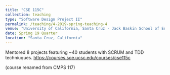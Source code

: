 ```yaml
---
title: "CSE 115C"
collection: teaching
type: "Software Design Project II"
permalink: /teaching/4-2019-spring-teaching-4
venue: "University of California, Santa Cruz - Jack Baskin School of Engineering"
date: Spring 19 Quarter
location: "Santa Cruz, California"
---
```


Mentored 8 projects featuring ~40 students with SCRUM and TDD techniuques. 
https://courses.soe.ucsc.edu/courses/cse115c

(course renamed from CMPS 117)
